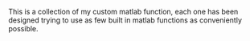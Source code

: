 This is a collection of my custom matlab function, each one has been designed trying to use as few built in matlab functions as conveniently possible.
